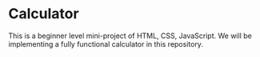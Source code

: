 # Calculator
This is a beginner level mini-project of HTML, CSS, JavaScript. We will be implementing a fully functional calculator in this repository.
